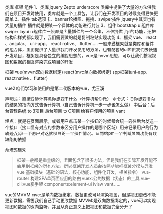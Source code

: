 类库 框架  组件
1、类库
    jquery Zepto underscore 类库中提供了大量的方法供我们在项目开发时使用，类库就是一个工具包，让我们在开发项目的时候变得更快更简单
2、插件
    tab选项卡、banner轮播图、拖拽、swiper插件
    jquery中其实也有大量的插件
    插件就是把某一个具体的功能进行封装
3、组件
    bootstrap ui组件库 swiper layui
    ui组件库一般都是大量插件的一个合集，不仅提供了js的功能，还把结构和样式都实现了，我们需要做的就是复制粘贴实现功能
4、框架
vue、 react 、angular、 uni-app、 react native、 flutter.....
一般来说框架就是类库和组件的组合体，里面提供了大量供我们开发使用的方法，也有配套的ui库供我们去快速开发项目，框架是具备独立的编程思想的，vue是mvvm思想，可以让我们按照视图和数据的相互渲染完成项目的开发

框架 vue(mvvm双向数据绑定) react(mvc单向数据绑定)
app框架(uni-app、react native 、flutter)

vue2 咱们学习和使用的是第二代版本的vue，尤玉溪

声明式：直接告诉计算机你想要干什么（计算机帮你做）
命令式：把你想要指向的结果的指向方式告诉计算机（自己告诉计算机一步一步该怎么做）
中后台：后台管理系统
to B项目 后台项目
to C项目 给客户使用的项目 vant

埋点：就是在页面展示，或者用户点击某一个按钮的时候都会统一的往后台发送一个接口（接口里有对应的参数来区分用户操作的是哪个区域）用来记录用户的行为轨迹,记录一下用户对这款项目的一个操作情况。从而给pm一个判断页面功能有误缺陷的依据

渐进式框架
> 框架一般都是重量级的，里面包含了很多方法，但是我们在实际开发可能不会用到框架的所有方法，所以框架开发人员会按照功能吧框架分模块开发
vue 基础模块（基础的语法，核心功能，组件化开发，相关指令）
vue-router 构建SPA单页面应用的路由
vuex:公共数据（状态）的工具
vue-cli:vue脚手架
components:element-ui iview vant......

vue的MVVM
mvc:是单向数据绑定，数据更改可以渲染视图，但是视图更改不能更新数据，需要我们自己手动更改数据
MVVM:是双向数据绑定的，vue可以实现视图和数据的双向监听，并且从真正意义上把视图和数据完全分开了